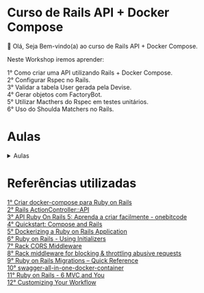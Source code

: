 # Curso de Rails API + Docker Compose

👋 Olá, Seja Bem-vindo(a) ao curso de Rails API + Docker Compose.

Neste Workshop iremos aprender:  

1° Como criar uma API utilizando Rails + Docker Compose.  
2° Configurar Rspec no Rails.  
3° Validar a tabela User gerada pela Devise.  
4° Gerar objetos com FactoryBot.  
5° Utilizar Macthers do Rspec em testes unitários.  
6° Uso do Shoulda Matchers no Rails.

# Aulas
<details>
    <summary>Aulas</summary>
    <ul>
        <li><a href="https://github.com/claudimf/curso_api_rails_7/blob/main/Aulas/00_Conceitos.md">00 Conceitos</a></li>
    </ul>
    <ul>
        <li><a href="https://github.com/claudimf/curso_api_rails_7/blob/main/Aulas/01_instala%C3%A7%C3%A3o.md">01 Instalação</a></li>
    </ul>
    <ul>
        <li><a href="https://github.com/claudimf/curso_api_rails_docker/blob/main/Aulas/02_Configurar_Rack.md">02 Configurar Rack</a></li>
    </ul>
    <ul>
        <li><a href="https://github.com/claudimf/curso_api_rails_docker/blob/main/Aulas/03_Configurar_Devise.md">03 Configurar Devise</a></li>
    </ul>
    <ul>
        <li><a href="https://github.com/claudimf/curso_api_rails_docker/blob/main/Aulas/04_Gerando_Controllers.md">04 Configurar Devise</a></li>
    </ul>
    <ul>
        <li><a href="https://github.com/claudimf/curso_api_rails_docker/blob/main/Aulas/05_Configurando_Annotate.md">05 Configurar Annotate</a></li>
    </ul>
    <ul>
        <li><a href="https://github.com/claudimf/curso_api_rails_docker/blob/main/Aulas/06_Configurando_Seeds.md">06 Configurar Seeds</a></li>
    </ul>
    <ul>
        <li><a href="https://github.com/claudimf/curso_api_rails_docker/blob/main/Aulas/07_Configurando_Postman.md">07 Configurar Postman</a></li>
    </ul>
    <ul>
        <li><a href="https://github.com/claudimf/curso_api_rails_docker/blob/main/Aulas/08_Configurando_database_cleaner.md">08 Configurar Database cleaner</a></li>
    </ul>
    <ul>
        <li><a href="https://github.com/claudimf/curso_api_rails_docker/blob/main/Aulas/09_Configurando_Shoulda_Matchers.md">09 Configurar Shoulda Matchers</a></li>
    </ul>
    <ul>
        <li><a href="https://github.com/claudimf/curso_api_rails_docker/blob/main/Aulas/10_Validar_Factories.md">10 Validar Factories</a></li>
    </ul>
    <ul>
        <li><a href="https://github.com/claudimf/curso_api_rails_docker/blob/main/Aulas/11_Validar_Models.md">11 Validar Models</a></li>
    </ul>
    <ul>
        <li><a href="https://github.com/claudimf/curso_api_rails_docker/blob/main/Aulas/12_Adicionar_Simplecov.md">12 Gerar relatório de cobertura de testes</a></li>
    </ul>
    <ul>
        <li><a href="https://github.com/claudimf/curso_api_rails_docker/blob/main/Aulas/13_Validar_Requisicoes.md">13 Validar Requisições</a></li>
    </ul>
    <ul>
        <li><a href="https://github.com/claudimf/curso_api_rails_docker/blob/main/Aulas/14_Imprimir_Descricao_dos_Testes.md">14 Apresentar a descrição dos testes</a></li>
    </ul>
    <ul>
        <li><a href="https://github.com/claudimf/curso_api_rails_docker/blob/main/Aulas/15_Criar_Servico.md">15 Criar um serviço</a></li>
    </ul>
    <ul>
        <li><a href="https://github.com/claudimf/curso_api_rails_docker/blob/main/Aulas/16_Configurar_Email.md">16 Configurar Email</a></li>
    </ul>
</details>

# Referências utilizadas
[1° Criar docker-compose para Ruby on Rails](https://docs.docker.com/compose/rails/)  
[2° Rails ActionController::API](https://api.rubyonrails.org/classes/ActionController/API.html)  
[3° API Ruby On Rails 5: Aprenda a criar facilmente - onebitcode](https://onebitcode.com/api-completa-rails/)  
[4° Quickstart: Compose and Rails](https://docs.docker.com/samples/rails/)  
[5° Dockerizing a Ruby on Rails Application](https://semaphoreci.com/community/tutorials/dockerizing-a-ruby-on-rails-application)  
[6° Ruby on Rails - Using Initializers](https://guides.rubyonrails.org/v2.3/configuring.html#using-initializers)  
[7° Rack CORS Middleware](https://github.com/cyu/rack-cors)  
[8° Rack middleware for blocking & throttling abusive requests](https://github.com/rack/rack-attack)  
[9° Ruby on Rails Migrations – Quick Reference](https://www.ralfebert.com/snippets/ruby-rails/models-tables-migrations-cheat-sheet/)  
[10° swagger-all-in-one-docker-container](https://github.com/elevennines-inc/swagger-all-in-one-docker-compose)  
[11° Ruby on Rails - 6 MVC and You](https://github.com/ctran/annotate_models)  
[12° Customizing Your Workflow](https://guides.rubyonrails.org/generators.html#customizing-your-workflow)  